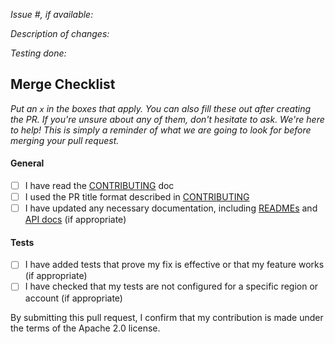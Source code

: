 *Issue #, if available:*

*Description of changes:*

*Testing done:*

## Merge Checklist

_Put an `x` in the boxes that apply. You can also fill these out after creating the PR. If you're unsure about any of them, don't hesitate to ask. We're here to help! This is simply a reminder of what we are going to look for before merging your pull request._

#### General

- [ ] I have read the [CONTRIBUTING](https://github.com/amazon-braket/amazon-braket-sdk-python/blob/main/CONTRIBUTING.md) doc
- [ ] I used the PR title format described in [CONTRIBUTING](https://github.com/amazon-braket/amazon-braket-sdk-python/blob/main/CONTRIBUTING.md#PR-title-format)
- [ ] I have updated any necessary documentation, including [READMEs](https://github.com/amazon-braket/amazon-braket-sdk-python/blob/main/README.md) and [API docs](https://github.com/amazon-braket/amazon-braket-sdk-python/blob/main/CONTRIBUTING.md#documentation-guidelines) (if appropriate)

#### Tests

- [ ] I have added tests that prove my fix is effective or that my feature works (if appropriate)
- [ ] I have checked that my tests are not configured for a specific region or account (if appropriate)

By submitting this pull request, I confirm that my contribution is made under the terms of the Apache 2.0 license.
